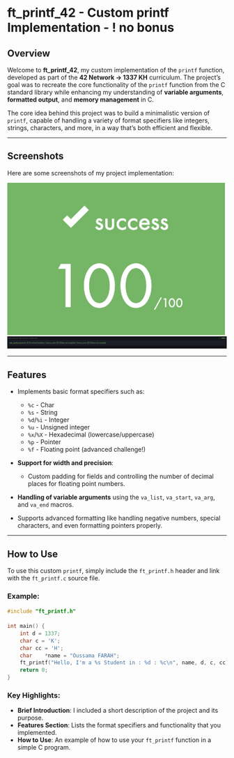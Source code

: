 # ft_printf_42 - Custom printf Implementation - ! no bonus

## Overview

Welcome to **ft_printf_42**, my custom implementation of the `printf` function, developed as part of the **42 Network -> 1337 KH** curriculum. The project’s goal was to recreate the core functionality of the `printf` function from the C standard library while enhancing my understanding of **variable arguments**, **formatted output**, and **memory management** in C.

The core idea behind this project was to build a minimalistic version of `printf`, capable of handling a variety of format specifiers like integers, strings, characters, and more, in a way that’s both efficient and flexible.

---

## Screenshots

Here are some screenshots of my project implementation:

<img src="100.png" alt="Project Screenshot 1" width="500"/>
<img src="corr.png" alt="Project Screenshot 2" width="900"/>

---

## Features

- Implements basic format specifiers such as:
  - `%c` - Char
  - `%s` - String
  - `%d`/`%i` - Integer
  - `%u` - Unsigned integer
  - `%x`/`%X` - Hexadecimal (lowercase/uppercase)
  - `%p` - Pointer
  - `%f` - Floating point (advanced challenge!)
  
- **Support for width and precision**:
  - Custom padding for fields and controlling the number of decimal places for floating point numbers.

- **Handling of variable arguments** using the `va_list`, `va_start`, `va_arg`, and `va_end` macros.

- Supports advanced formatting like handling negative numbers, special characters, and even formatting pointers properly.

---

## How to Use

To use this custom `printf`, simply include the `ft_printf.h` header and link with the `ft_printf.c` source file.

### Example:

```c
#include "ft_printf.h"

int main() {
    int d = 1337;
    char c = 'K';
    char cc = 'H';
	char	*name = "Oussama FARAH";
    ft_printf("Hello, I'm a %s Student in : %d : %c\n", name, d, c, cc);
    return 0;
}
```

### Key Highlights:
- **Brief Introduction**: I included a short description of the project and its purpose.
- **Features Section**: Lists the format specifiers and functionality that you implemented.
- **How to Use**: An example of how to use your `ft_printf` function in a simple C program.
